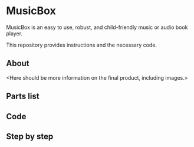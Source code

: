 # MusicBox
MusicBox is an easy to use, robust, and child-friendly music or audio book player.

This repository provides instructions and the necessary code.

## About ##

<Here should be more information on the final product, including images.>

## Parts list ##

<Here we will link to or provide a list of everything needed for a complete build.>


## Code ##
<Link to code files with a short explanation of what it does.>


## Step by step ##

<Link or Description.>
